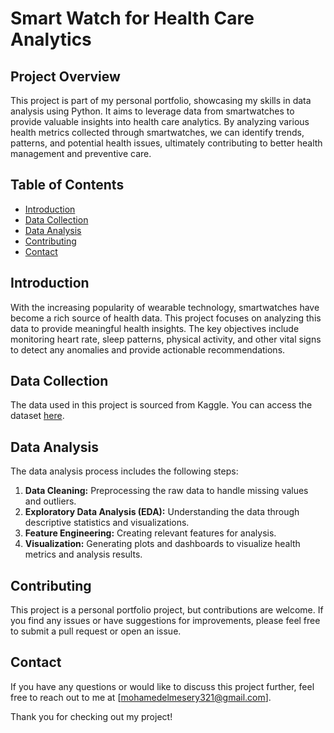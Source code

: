 # Smart Watch for Health Care Analytics

## Project Overview

This project is part of my personal portfolio, showcasing my skills in data analysis using Python. It aims to leverage data from smartwatches to provide valuable insights into health care analytics. By analyzing various health metrics collected through smartwatches, we can identify trends, patterns, and potential health issues, ultimately contributing to better health management and preventive care.

## Table of Contents

- [Introduction](#introduction)
- [Data Collection](#data-collection)
- [Data Analysis](#data-analysis)
- [Contributing](#contributing)
- [Contact](#contact)

## Introduction

With the increasing popularity of wearable technology, smartwatches have become a rich source of health data. This project focuses on analyzing this data to provide meaningful health insights. The key objectives include monitoring heart rate, sleep patterns, physical activity, and other vital signs to detect any anomalies and provide actionable recommendations.

## Data Collection

The data used in this project is sourced from Kaggle. You can access the dataset [here](https://raw.githubusercontent.com/amankharwal/Website-data/master/dailyActivity_merged.csv).

## Data Analysis

The data analysis process includes the following steps:

1. **Data Cleaning:** Preprocessing the raw data to handle missing values and outliers.
2. **Exploratory Data Analysis (EDA):** Understanding the data through descriptive statistics and visualizations.
3. **Feature Engineering:** Creating relevant features for analysis.
4. **Visualization:** Generating plots and dashboards to visualize health metrics and analysis results.

## Contributing

This project is a personal portfolio project, but contributions are welcome. If you find any issues or have suggestions for improvements, please feel free to submit a pull request or open an issue.


## Contact

If you have any questions or would like to discuss this project further, feel free to reach out to me at [mohamedelmesery321@gmail.com].

Thank you for checking out my project!
